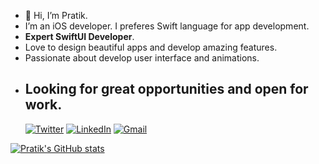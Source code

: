 
- 👋 Hi, I’m Pratik.
- I’m an iOS developer. I preferes Swift language for app development.
- **Expert SwiftUI Developer**.
- Love to design beautiful apps and develop amazing features.
- Passionate about develop user interface and animations.
- **Looking for great opportunities and open for work.**
	- 
	[![Twitter](https://img.shields.io/badge/Twitter-%231DA1F2?style=for-the-badge&logo=twitter&logoColor=white)](https://twitter.com/imPratikG_) [![LinkedIn](https://img.shields.io/badge/LinkedIn-%230077B5.svg?&style=for-the-badge&logo=linkedin&logoColor=white)](https://www.linkedin.com/in/pratik-gadhesariya-047a14142/) [![Gmail](https://img.shields.io/badge/Gmail-D14836?style=for-the-badge&logo=gmail&logoColor=white)](https://mail.google.com/mail/?view=cm&fs=1&to=pratikgadhesariya29@gmail.com)

[![Pratik's GitHub stats](https://github-readme-stats.vercel.app/api?username=pratikg29&show_icons=true&theme=onedark)](https://github.com/anuraghazra/github-readme-stats)
